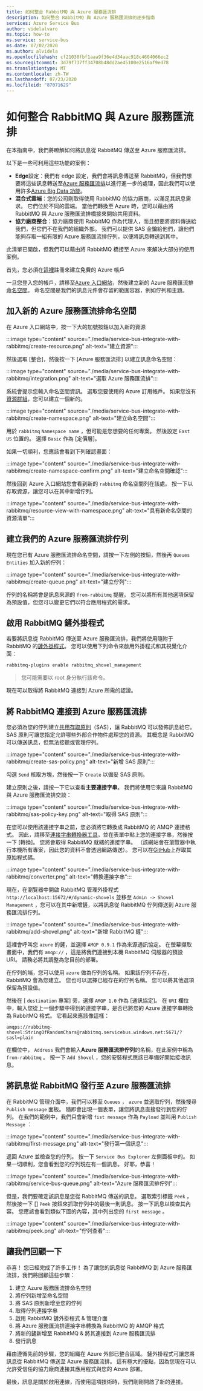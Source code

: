 ```yaml
---
title: 如何整合 RabbitMQ 與 Azure 服務匯流排
description: 如何整合 RabbitMQ 與 Azure 服務匯流排的逐步指南
services: Azure Service Bus
author: videlalvaro
ms.topic: how-to
ms.service: service-bus
ms.date: 07/02/2020
ms.author: alvidela
ms.openlocfilehash: cf21030fbf1aaa9f36e4d34aac918c4604066ec2
ms.sourcegitcommit: 3d79f737ff34708b48dd2ae45100e2516af9ed78
ms.translationtype: MT
ms.contentlocale: zh-TW
ms.lasthandoff: 07/23/2020
ms.locfileid: "87071629"
---
```

# <a name="how-to-integrate-rabbitmq-with-azure-service-bus"></a>如何整合 RabbitMQ 與 Azure 服務匯流排

在本指南中，我們將瞭解如何將訊息從 RabbitMQ 傳送至 Azure 服務匯流排。

以下是一些可利用這些功能的案例：

- **Edge**設定：我們有 edge 設定，我們會將訊息傳送至 RabbitMQ，但我們想要將這些訊息轉送至[Azure 服務匯流排](https://docs.microsoft.com/azure/service-bus-messaging/service-bus-messaging-overview)以進行進一步的處理，因此我們可以使用許多[Azure Big Data 功能](https://docs.microsoft.com/azure/architecture/guide/architecture-styles/big-data)。
- **混合式雲端**：您的公司剛取得使用 RabbitMQ 的協力廠商，以滿足其訊息需求。 它們位於不同的雲端。 當他們轉換至 Azure 時，您可以藉由將 RabbitMQ 與 Azure 服務匯流排橋接來開始共用資料。
- **協力廠商整合**：協力廠商使用 RabbitMQ 作為代理人，而且想要將資料傳送給我們，但它們不在我們的組織外部。 我們可以提供 SAS 金鑰給他們，讓他們能夠存取一組有限的 Azure 服務匯流排佇列，以便將訊息轉送到其中。

此清單已開啟，但我們可以藉由將 RabbitMQ 橋接至 Azure 來解決大部分的使用案例。

首先，您必須在[這裡](https://azure.microsoft.com/free/)註冊來建立免費的 Azure 帳戶

一旦您登入您的帳戶，請移至[Azure 入口網站](https://portal.azure.com/)，然後建立新的 Azure 服務匯流排[命名空間](https://docs.microsoft.com/azure/service-bus-messaging/service-bus-create-namespace-portal)。 命名空間是我們的訊息元件會存留的範圍容器，例如佇列和主題。

## <a name="adding-a-new-azure-service-bus-namespace"></a>加入新的 Azure 服務匯流排命名空間

在 Azure 入口網站中，按一下大的加號按鈕以加入新的資源

:::image type="content" source="./media/service-bus-integrate-with-rabbitmq/create-resource.png" alt-text="建立資源":::

然後選取 [整合]，然後按一下 [Azure 服務匯流排] 以建立訊息命名空間：

:::image type="content" source="./media/service-bus-integrate-with-rabbitmq/integration.png" alt-text="選取 Azure 服務匯流排":::

系統會提示您輸入命名空間資訊。 選取您要使用的 Azure 訂用帳戶。 如果您沒有[資源群組](https://docs.microsoft.com/azure/azure-resource-manager/management/manage-resource-groups-portal)，您可以建立一個新的。

:::image type="content" source="./media/service-bus-integrate-with-rabbitmq/create-namespace.png" alt-text="建立命名空間":::

用於 `rabbitmq` `Namespace name` ，但可能是您想要的任何專案。 然後設定 `East US` 位置的。 選擇 `Basic` 作為 [定價層]。

如果一切順利，您應該會看到下列確認畫面：

:::image type="content" source="./media/service-bus-integrate-with-rabbitmq/create-namespace-confirm.png" alt-text="建立命名空間確認":::

然後回到 Azure 入口網站您會看到新的 `rabbitmq` 命名空間列在該處。 按一下以存取資源，讓您可以在其中新增佇列。

:::image type="content" source="./media/service-bus-integrate-with-rabbitmq/resource-view-with-namespace.png" alt-text="具有新命名空間的資源清單":::

## <a name="creating-our-azure-service-bus-queue"></a>建立我們的 Azure 服務匯流排佇列

現在您已有 Azure 服務匯流排命名空間，請按一下左側的按鈕，然後再 `Queues` `Entities` 加入新的佇列：

:::image type="content" source="./media/service-bus-integrate-with-rabbitmq/create-queue.png" alt-text="建立佇列":::

佇列的名稱將會是訊息來源的 `from-rabbitmq` 提醒。 您可以將所有其他選項保留為預設值，但您可以變更它們以符合應用程式的需求。

## <a name="enabling-the-rabbitmq-shovel-plugin"></a>啟用 RabbitMQ 鏟外掛程式

若要將訊息從 RabbitMQ 傳送至 Azure 服務匯流排，我們將使用隨附于 RabbitMQ 的[鏟外掛程式](https://www.rabbitmq.com/shovel.html)。 您可以使用下列命令來啟用外掛程式和其視覺化介面：

```bash
rabbitmq-plugins enable rabbitmq_shovel_management
```

>您可能需要以 root 身分執行該命令。

現在可以取得將 RabbitMQ 連接到 Azure 所需的認證。

## <a name="connecting-rabbitmq-to-azure-service-bus"></a>將 RabbitMQ 連接到 Azure 服務匯流排

您必須為您的佇列建立[共用存取原則](https://docs.microsoft.com/azure/storage/common/storage-sas-overview)（SAS），讓 RabbitMQ 可以發佈訊息給它。 SAS 原則可讓您指定允許哪些外部合作物件處理您的資源。 其概念是 RabbitMQ 可以傳送訊息，但無法接聽或管理佇列。

:::image type="content" source="./media/service-bus-integrate-with-rabbitmq/create-sas-policy.png" alt-text="新增 SAS 原則":::

勾選 `Send` 核取方塊，然後按一下 `Create` 以備妥 SAS 原則。

建立原則之後，請按一下它以查看**主要連接字串**。 我們將使用它來讓 RabbitMQ 與 Azure 服務匯流排交談：

:::image type="content" source="./media/service-bus-integrate-with-rabbitmq/sas-policy-key.png" alt-text="取得 SAS 原則":::

在您可以使用該連接字串之前，您必須將它轉換成 RabbitMQ 的 AMQP 連接格式。 因此，請移至[連接字串轉換器工具](https://red-mushroom-0f7446a0f.azurestaticapps.net/)，並在表單中貼上您的連接字串，然後按一下 [轉換]。 您將會取得 RabbitMQ 就緒的連接字串。 （該網站會在瀏覽器中執行本機所有專案，因此您的資料不會透過網路傳送）。 您可以在[GitHub](https://github.com/videlalvaro/connstring_to_amqp)上存取其原始程式碼。

:::image type="content" source="./media/service-bus-integrate-with-rabbitmq/converter.png" alt-text="轉換連接字串":::

現在，在瀏覽器中開啟 RabbitMQ 管理外掛程式 `http://localhost:15672/#/dynamic-shovels` 並移至 `Admin -> Shovel Management` ，您可以在其中新增鏟，以將訊息從 RabbitMQ 佇列傳送到 Azure 服務匯流排佇列。

:::image type="content" source="./media/service-bus-integrate-with-rabbitmq/add-shovel.png" alt-text="新增 RabbitMQ 鏟":::

這裡會呼叫您 `azure` 的鏟，並選擇 `AMQP 0.9.1` 作為來源通訊協定。 在螢幕擷取畫面中，我們有 `amqp://` ，這是將我們連接到本機 RabbitMQ 伺服器的預設 URI。 請務必將其調整為您目前的部署。

在佇列的端，您可以使用 `azure` 做為佇列的名稱。 如果該佇列不存在，RabbitMQ 會為您建立。 您也可以選擇已經存在的佇列名稱。 您可以將其他選項保留為預設值。

然後在 [ `destination` 專案] 旁，選擇 `AMQP 1.0` 作為 [通訊協定]。 在 `URI` 欄位中，輸入您從上一個步驟中得到的連接字串，是否已將您的 Azure 連接字串轉換為 RabbitMQ 格式。 它看起來應該像這樣：

```
amqps://rabbitmq-shovel:StringOfRandomChars@rabbitmq.servicebus.windows.net:5671/?sasl=plain
```

在欄位中， `Address` 我們會輸入**Azure 服務匯流排佇列**的名稱，在此案例中稱為 `from-rabbitmq` 。 按一下 `Add Shovel` ，您的安裝程式應該已準備好開始接收訊息。

## <a name="publishing-messages-from-rabbitmq-to-azure-service-bus"></a>將訊息從 RabbitMQ 發行至 Azure 服務匯流排

在 RabbitMQ 管理介面中，我們可以移至 `Queues` ， `azure` 並選取佇列，然後搜尋 `Publish message` 面板。 隨即會出現一個表單，讓您將訊息直接發行到您的佇列。 在我們的範例中，我們只會新增 `fist message` 作為 `Payload` 並叫用 `Publish Message` ：

:::image type="content" source="./media/service-bus-integrate-with-rabbitmq/first-message.png" alt-text="發行第一個訊息":::

返回 Azure 並檢查您的佇列。 按一下 `Service Bus Explorer` 左側面板中的。 如果一切順利，您會看到您的佇列現在有一個訊息。 好耶，恭喜！

:::image type="content" source="./media/service-bus-integrate-with-rabbitmq/service-bus-queue.png" alt-text="Azure 服務匯流排佇列":::

但是，我們要確定該訊息是您從 RabbitMQ 傳送的訊息。 選取索引標籤 `Peek` ，然後按一下 [] `Peek` 按鈕來抓取佇列中的最後一則訊息。 按一下訊息以檢查其內容。 您應該會看到類似下圖的內容，其中列出您的 `first message` 。

:::image type="content" source="./media/service-bus-integrate-with-rabbitmq/peek.png" alt-text="佇列查看":::

## <a name="lets-recap"></a>讓我們回顧一下

恭喜！ 您已經完成了許多工作！ 為了讓您的訊息從 RabbitMQ 到 Azure 服務匯流排，我們將回顧這些步驟：

1. 建立 Azure 服務匯流排命名空間
2. 將佇列新增至命名空間
3. 將 SAS 原則新增至您的佇列
4. 取得佇列連接字串
5. 啟用 RabbitMQ 鏟外掛程式 & 管理介面
6. 將 Azure 服務匯流排連接字串轉換為 RabbitMQ 的 AMQP 格式
7. 將新的鏟新增至 RabbitMQ & 將其連接到 Azure 服務匯流排
8. 發行訊息

藉由遵循先前的步驟，您的組織在 Azure 外部已整合區域。 鏟外掛程式可讓您將訊息從 RabbitMQ 傳送至 Azure 服務匯流排。 這有極大的優點，因為您現在可以允許受信任的協力廠商連接其應用程式與您的 Azure 部署。

最後，訊息是關於啟用連線，而使用這項技術時，我們剛剛開啟了新的連接。